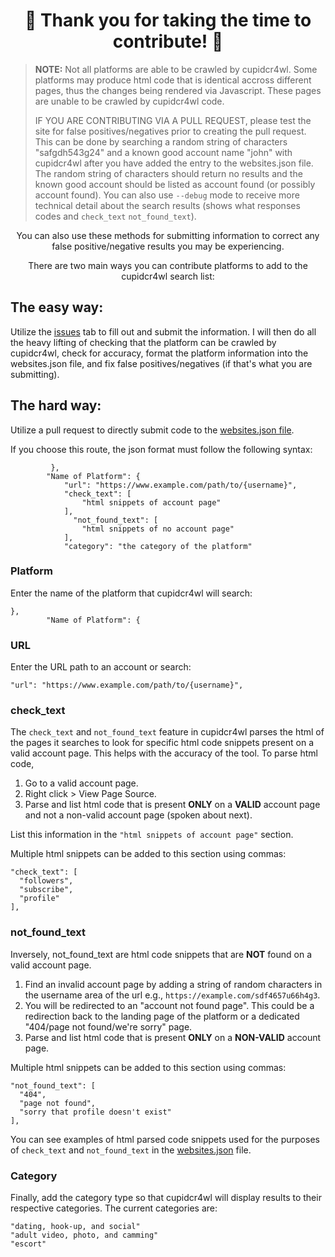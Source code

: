 <div align="center">
  
# 🌟 Thank you for taking the time to contribute! 🌟

</div>

>**NOTE:** Not all platforms are able to be crawled by cupidcr4wl. Some platforms may produce html code that is identical accross different pages, thus the changes being rendered via Javascript. These pages are unable to be crawled by cupidcr4wl code.
>
>IF YOU ARE CONTRIBUTING VIA A PULL REQUEST, please test the site for false positives/negatives prior to creating the pull request. This can be done by searching a random string of characters "safgdh543g24" and a known good account name "john" with cupidcr4wl after you have added the entry to the websites.json file. The random string of characters should return no results and the known good account should be listed as account found (or possibly account found). You can also use ```--debug``` mode to receive more technical detail about the search results (shows what responses codes and ```check_text``` ```not_found_text```).

<div align="center">

You can also use these methods for submitting information to correct any false positive/negative results you may be experiencing.
  
There are two main ways you can contribute platforms to add to the cupidcr4wl search list:
</div>
  
## The easy way:
Utilize the [issues](https://github.com/OSINTI4L/cupidcr4wl/issues) tab to fill out and submit the information. I will then do all the heavy lifting of checking that the platform can be crawled by cupidcr4wl, check for accuracy, format the platform information into the websites.json file, and fix false positives/negatives (if that's what you are submitting).

## The hard way:
Utilize a pull request to directly submit code to the [websites.json file](https://github.com/OSINTI4L/cupidcr4wl/blob/main/websites.json).

If you choose this route, the json format must follow the following syntax:

```
         },
        "Name of Platform": {
            "url": "https://www.example.com/path/to/{username}",
            "check_text": [
                "html snippets of account page"
            ],
              "not_found_text": [
                "html snippets of no account page"
            ],
            "category": "the category of the platform"
```

### Platform
Enter the name of the platform that cupidcr4wl will search:
```
},
        "Name of Platform": {
```

### URL
Enter the URL path to an account or search:

```"url": "https://www.example.com/path/to/{username}",```

### check_text
The ```check_text``` and ```not_found_text``` feature in cupidcr4wl parses the html of the pages it searches to look for specific html code snippets present on a valid account page. This helps with the accuracy of the tool. To parse html code,
1. Go to a valid account page.
2. Right click > View Page Source.
3. Parse and list html code that is present **ONLY** on a **VALID** account page and not a non-valid account page (spoken about next).

List this information in the ```"html snippets of account page"``` section.

Multiple html snippets can be added to this section using commas:

```
"check_text": [
  "followers",
  "subscribe",
  "profile"
],
```

### not_found_text
Inversely, not_found_text are html code snippets that are **NOT** found on a valid account page.
1. Find an invalid account page by adding a string of random characters in the username area of the url e.g., ```https://example.com/sdf4657u66h4g3```.
2. You will be redirected to an "account not found page". This could be a redirection back to the landing page of the platform or a dedicated "404/page not found/we're sorry" page.
3. Parse and list html code that is present **ONLY** on a **NON-VALID** account page.

Multiple html snippets can be added to this section using commas:
```
"not_found_text": [
  "404",
  "page not found",
  "sorry that profile doesn't exist"
],
```

You can see examples of html parsed code snippets used for the purposes of ```check_text``` and ```not_found_text``` in the [websites.json](https://github.com/OSINTI4L/cupidcr4wl/blob/main/websites.json) file.

### Category
Finally, add the category type so that cupidcr4wl will display results to their respective categories.
The current categories are:
```
"dating, hook-up, and social"
"adult video, photo, and camming"
"escort"
```
